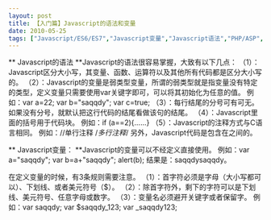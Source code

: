 ```yaml
---
layout: post
title: 【入门篇】Javascript的语法和变量		
date: 2010-05-25
tags: ["Javascript/ES6/ES7","Javascript变量","Javascript语法","PHP/ASP","前端"]
---
```


** Javascript的语法 **Javascript的语法很容易掌握，大致有以下几点：
（1）：Javascript区分大小写，其变量、函数、运算符以及其他所有代码都是区分大小写的。
（2）：Javascript的变量是弱类型变量，所谓的弱类型就是指变量没有特定的类型，定义变量只需要使用var关键字即可，可以将其初始化为任意的值。
例如：var a=22;
var b="saqqdy";
var c=true;
（3）：每行结尾的分号可有可无。如果没有分号，就默认把这行代码的结尾看做该句的结尾。
（4）：Javascript里面的括号用于代码块。
例如：if (a==2){......}
（5）：Javascript的注释方式与C语言相同。
例如：//单行注释
/*多行注释*/
另外，Javascript代码是包含在<script>和</script>之间的。

** Javascript变量： **Javascript的变量可以不经定义直接使用。
例如：var a="saqqdy";
var b=a+"saqqdy";
alert(b);
结果是：saqqdysaqqdy。

在定义变量的时候，有3条规则需要注意。
（1）：首字符必须是字母（大小写都可以）、下划线、或者美元符号（$）。
（2）：除首字符外，剩下的字符可以是下划线、美元符号、任意字母或数字。
（3）：变量名必须避开关键字或者保留字。
例如：var saqqdy;
var $saqqdy_123;
var _saqqdy123;		